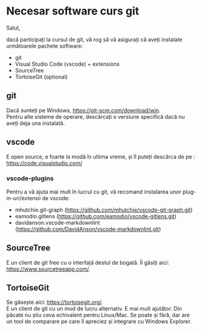 # Necesar software curs git

Salut,

dacă participați la cursul de git, vă rog să vă asigurați că aveți instalate următoarele pachete software:

- git
- Visual Studio Code (vscode) + extensions
- SourceTree
- TortoiseGit (optional)

## git

Dacă sunteți pe Windows, <https://git-scm.com/download/win>.  
Pentru alte sisteme de operare, descărcați o versiune specifică dacă nu aveți deja una instalată.

## vscode

E open source, e foarte la modă în ultima vreme, și îl puteți descărca de pe : <https://code.visualstudio.com/>

### vscode-plugins

Pentru a vă ajuta mai mult în lucrul cu git, vă recomand instalarea unor plug-in-uri/extensii de vscode:

- mhutchie.git-graph (https://github.com/mhutchie/vscode-git-graph.git)
- eamodio.gitlens (https://github.com/eamodio/vscode-gitlens.git)
- davidanson.vscode-markdownlint (https://github.com/DavidAnson/vscode-markdownlint.git)

## SourceTree

E un client de git free cu o interfață destul de bogată.
Îl găsiți aici: <https://www.sourcetreeapp.com/>.

## TortoiseGit

Se găsește aici: <https://tortoisegit.org/>.  
E un client de git cu un mod de lucru alternativ. E mai mult ajutător. Din păcate nu știu ceva echivalent pentru Linux/Mac. Se poate și fără, dar are un tool de comparare pe care îl apreciez și integrare cu Windows Explorer.
